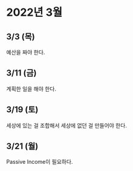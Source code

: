 # 2022년 3월

## 3/3 (목)

예산을 짜야 한다.

## 3/11 (금)

계획한 일을 해야 한다.

## 3/19 (토)

세상에 있는 걸 조합해서 세상에 없던 걸 만들어야 한다.

## 3/21 (월)

Passive Income이 필요하다.
